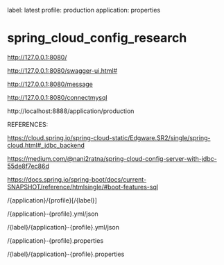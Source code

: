 label: latest
profile: production
application: properties

# spring_cloud_config_research

http://127.0.0.1:8080/

http://127.0.0.1:8080/swagger-ui.html#

http://127.0.0.1:8080/message

http://127.0.0.1:8080/connectmysql

http://localhost:8888/application/production

REFERENCES:

https://cloud.spring.io/spring-cloud-static/Edgware.SR2/single/spring-cloud.html#_jdbc_backend

https://medium.com/@nani2ratna/spring-cloud-config-server-with-jdbc-55de8f7ec86d

https://docs.spring.io/spring-boot/docs/current-SNAPSHOT/reference/htmlsingle/#boot-features-sql

/{application}/{profile}[/{label}]

/{application}-{profile}.yml/json

/{label}/{application}-{profile}.yml/json

/{application}-{profile}.properties

/{label}/{application}-{profile}.properties
